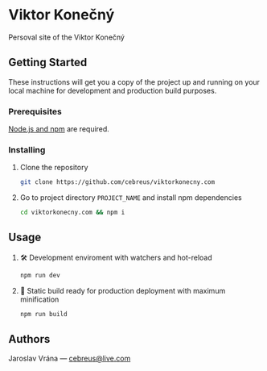 # Viktor Konečný

Persoval site of the Viktor Konečný

## Getting Started

These instructions will get you a copy of the project up and running on your local machine for development and production build purposes.

### Prerequisites

[Node.js and npm](https://nodejs.org/en/) are required.

### Installing

1.  Clone the repository

    ```bash
    git clone https://github.com/cebreus/viktorkonecny.com
    ```

2.  Go to project directory `PROJECT_NAME` and install npm dependencies

    ```bash
    cd viktorkonecny.com && npm i
    ```

## Usage

1.  🛠️ Development enviroment with watchers and hot-reload

    ```bash
    npm run dev
    ```

2.  💯 Static build ready for production deployment with maximum minification

    ```bash
    npm run build
    ```

## Authors

Jaroslav Vrána — <cebreus@live.com>
